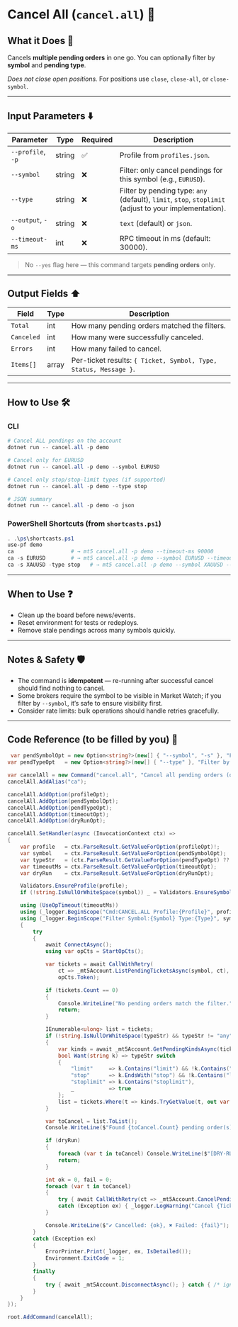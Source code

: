 # Cancel All (`cancel.all`) 🧹

## What it Does 🎯

Cancels **multiple pending orders** in one go.
You can optionally filter by **symbol** and **pending type**.

*Does not close open positions.* For positions use `close`, `close-all`, or `close-symbol`.

---

## Input Parameters ⬇️

| Parameter         | Type   | Required | Description                                                                                            |
| ----------------- | ------ | -------- | ------------------------------------------------------------------------------------------------------ |
| `--profile`, `-p` | string | ✅        | Profile from `profiles.json`.                                                                          |
| `--symbol`        | string | ❌        | Filter: only cancel pendings for this symbol (e.g., `EURUSD`).                                         |
| `--type`          | string | ❌        | Filter by pending type: `any` (default), `limit`, `stop`, `stoplimit` (adjust to your implementation). |
| `--output`, `-o`  | string | ❌        | `text` (default) or `json`.                                                                            |
| `--timeout-ms`    | int    | ❌        | RPC timeout in ms (default: 30000).                                                                    |

> No `--yes` flag here — this command targets **pending orders** only.

---

## Output Fields ⬆️

| Field      | Type  | Description                                                      |
| ---------- | ----- | ---------------------------------------------------------------- |
| `Total`    | int   | How many pending orders matched the filters.                     |
| `Canceled` | int   | How many were successfully canceled.                             |
| `Errors`   | int   | How many failed to cancel.                                       |
| `Items[]`  | array | Per-ticket results: `{ Ticket, Symbol, Type, Status, Message }`. |

---

## How to Use 🛠️

### CLI

```powershell
# Cancel ALL pendings on the account
dotnet run -- cancel.all -p demo

# Cancel only for EURUSD
dotnet run -- cancel.all -p demo --symbol EURUSD

# Cancel only stop/stop-limit types (if supported)
dotnet run -- cancel.all -p demo --type stop

# JSON summary
dotnet run -- cancel.all -p demo -o json
```

### PowerShell Shortcuts (from `shortcasts.ps1`)

```powershell
. .\ps\shortcasts.ps1
use-pf demo
ca                  # → mt5 cancel.all -p demo --timeout-ms 90000
ca -s EURUSD        # → mt5 cancel.all -p demo --symbol EURUSD --timeout-ms 90000
ca -s XAUUSD -type stop   # → mt5 cancel.all -p demo --symbol XAUUSD --type stop --timeout-ms 90000
```

---

## When to Use ❓

* Clean up the board before news/events.
* Reset environment for tests or redeploys.
* Remove stale pendings across many symbols quickly.

---

## Notes & Safety 🛡️

* The command is **idempotent** — re-running after successful cancel should find nothing to cancel.
* Some brokers require the symbol to be visible in Market Watch; if you filter by `--symbol`, it’s safe to ensure visibility first.
* Consider rate limits: bulk operations should handle retries gracefully.

---

## Code Reference (to be filled by you) 🧩

```csharp
 var pendSymbolOpt = new Option<string?>(new[] { "--symbol", "-s" }, "Filter by symbol (optional)");
var pendTypeOpt   = new Option<string?>(new[] { "--type" }, "Filter by type: limit|stop|stoplimit|any (default any)");

var cancelAll = new Command("cancel.all", "Cancel all pending orders (optionally filtered)");
cancelAll.AddAlias("ca");

cancelAll.AddOption(profileOpt);
cancelAll.AddOption(pendSymbolOpt);
cancelAll.AddOption(pendTypeOpt);
cancelAll.AddOption(timeoutOpt);
cancelAll.AddOption(dryRunOpt);

cancelAll.SetHandler(async (InvocationContext ctx) =>
{
    var profile   = ctx.ParseResult.GetValueForOption(profileOpt)!;
    var symbol    = ctx.ParseResult.GetValueForOption(pendSymbolOpt);
    var typeStr   = (ctx.ParseResult.GetValueForOption(pendTypeOpt) ?? "any").Trim().ToLowerInvariant();
    var timeoutMs = ctx.ParseResult.GetValueForOption(timeoutOpt);
    var dryRun    = ctx.ParseResult.GetValueForOption(dryRunOpt);

    Validators.EnsureProfile(profile);
    if (!string.IsNullOrWhiteSpace(symbol)) _ = Validators.EnsureSymbol(symbol!);

    using (UseOpTimeout(timeoutMs))
    using (_logger.BeginScope("Cmd:CANCEL.ALL Profile:{Profile}", profile))
    using (_logger.BeginScope("Filter Symbol:{Symbol} Type:{Type}", symbol ?? "<any>", typeStr))
    {
        try
        {
            await ConnectAsync();
            using var opCts = StartOpCts();

            var tickets = await CallWithRetry(
                ct => _mt5Account.ListPendingTicketsAsync(symbol, ct),
                opCts.Token);

            if (tickets.Count == 0)
            {
                Console.WriteLine("No pending orders match the filter.");
                return;
            }

            IEnumerable<ulong> list = tickets;
            if (!string.IsNullOrWhiteSpace(typeStr) && typeStr != "any")
            {
                var kinds = await _mt5Account.GetPendingKindsAsync(tickets, opCts.Token);
                bool Want(string k) => typeStr switch
                {
                    "limit"     => k.Contains("limit") && !k.Contains("stoplimit"),
                    "stop"      => k.EndsWith("stop") && !k.Contains("limit"),
                    "stoplimit" => k.Contains("stoplimit"),
                    _           => true
                };
                list = tickets.Where(t => kinds.TryGetValue(t, out var k) && Want(k));
            }

            var toCancel = list.ToList();
            Console.WriteLine($"Found {toCancel.Count} pending order(s) to cancel.");

            if (dryRun)
            {
                foreach (var t in toCancel) Console.WriteLine($"[DRY-RUN] CANCEL ticket={t}");
                return;
            }

            int ok = 0, fail = 0;
            foreach (var t in toCancel)
            {
                try { await CallWithRetry(ct => _mt5Account.CancelPendingOrderAsync(t, ct), opCts.Token); ok++; }
                catch (Exception ex) { _logger.LogWarning("Cancel {Ticket} failed: {Msg}", t, ex.Message); fail++; }
            }

            Console.WriteLine($"✔ Cancelled: {ok}, ✖ Failed: {fail}");
        }
        catch (Exception ex)
        {
            ErrorPrinter.Print(_logger, ex, IsDetailed());
            Environment.ExitCode = 1;
        }
        finally
        {
            try { await _mt5Account.DisconnectAsync(); } catch { /* ignore */ }
        }
    }
});

root.AddCommand(cancelAll);
```
